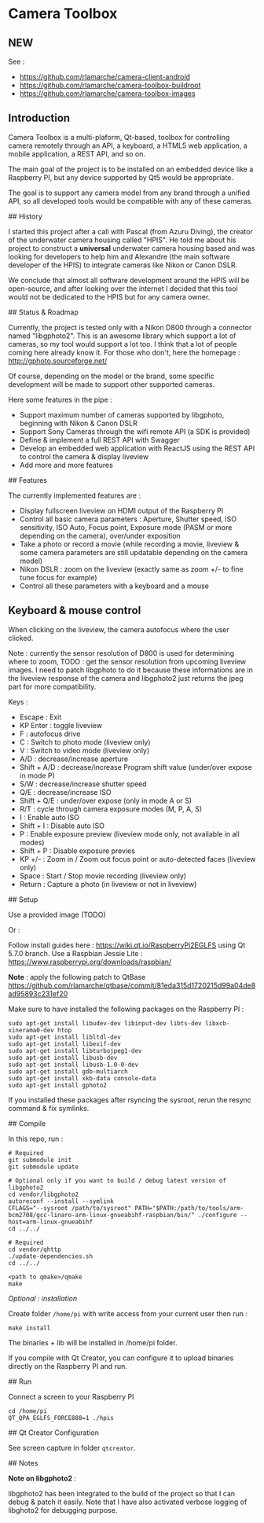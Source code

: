 # Camera Toolbox

## NEW

See :

* https://github.com/rlamarche/camera-client-android
* https://github.com/rlamarche/camera-toolbox-buildroot
* https://github.com/rlamarche/camera-toolbox-images

## Introduction

Camera Toolbox is a multi-plaform, Qt-based, toolbox for controlling camera remotely through an API, a keyboard, a HTML5 web application, a mobile application, a REST API, and so on.

The main goal of the project is to be installed on an embedded device like a Raspberry PI, but any device supported by Qt5 would be appropriate.

The goal is to support any camera model from any brand through a unified API, so all developed tools would be compatible with any of these cameras.

## History

I started this project after a call with Pascal (from Azuru Diving), the creator of the underwater camera housing called "HPIS".
He told me about his project to construct a **universal** underwater camera housing based and was looking for developers to help him and Alexandre (the main software developer of the HPIS) to integrate cameras like Nikon or Canon DSLR.

We conclude that almost all software development around the HPIS will be open-source, and after looking over the internet I decided that this tool would not be dedicated to the HPIS but for any camera owner.

## Status & Roadmap

Currently, the project is tested only with a Nikon D800 through a connector named "libgphoto2". This is an awesome library which support a lot of cameras, so my tool would support a lot too. I think that a lot of people coming here already know it.
For those who don't, here the homepage : http://gphoto.sourceforge.net/

Of course, depending on the model or the brand, some specific development will be made to support other supported cameras.

Here some features in the pipe :

* Support maximum number of cameras supported by libgphoto, beginning with Nikon & Canon DSLR
* Support Sony Cameras through the wifi remote API (a SDK is provided)
* Define & implement a full REST API with Swagger
* Develop an embedded web application with ReactJS using the REST API to control the camera & display liveview
* Add more and more features

## Features

The currently implemented features are :

* Display fullscreen liveview on HDMI output of the Raspberry PI
* Control all basic camera parameters : Aperture, Shutter speed, ISO sensitivity, ISO Auto, Focus point, Exposure mode (PASM or more depending on the camera), over/under exposition
* Take a photo or record a movie (while recording a movie, liveview & some camera parameters are still updatable depending on the camera model)
* Nikon DSLR : zoom on the liveview (exactly same as zoom +/- to fine tune focus for example)
* Control all these parameters with a keyboard and a mouse


## Keyboard & mouse control

When clicking on the liveview, the camera autofocus where the user clicked.

Note : currently the sensor resolution of D800 is used for determining where to zoom, TODO : get the sensor resolution from upcoming liveview images. I need to patch libgphoto to do it because these informations are in the liveview response of the camera and libgphoto2 just returns the jpeg part for more compatibility.

Keys :

* Escape : Exit
* KP Enter : toggle liveview
* F : autofocus drive
* C : Switch to photo mode (liveview only)
* V : Switch to video mode (liveview only)
* A/D : decrease/increase aperture
* Shift + A/D : decrease/increase Program shift value (under/over expose in mode P)
* S/W : decrease/increase shutter speed
* Q/E : decrease/increase ISO
* Shift + Q/E : under/over expose (only in mode A or S)
* R/T : cycle through camera exposure modes (M, P, A, S)
* I : Enable auto ISO
* Shift + I : Disable auto ISO
* P : Enable exposure preview (liveview mode only, not available in all modes)
* Shift + P : Disable exposure previes 
* KP +/- : Zoom in / Zoom out focus point or auto-detected faces (liveview only)
* Space : Start / Stop movie recording (liveview only)
* Return : Capture a photo (in liveview or not in liveview)

## Setup

Use a provided image (TODO)

Or :

Follow install guides here : https://wiki.qt.io/RaspberryPi2EGLFS using Qt 5.7.0 branch.
Use a Raspbian Jessie Lite : https://www.raspberrypi.org/downloads/raspbian/

**Note** : apply the following patch to QtBase https://github.com/rlamarche/qtbase/commit/81eda315d1720215d99a04de8ad95893c231ef20

Make sure to have installed the following packages on the Raspberry PI :

```
sudo apt-get install libudev-dev libinput-dev libts-dev libxcb-xinerama0-dev htop
sudo apt-get install libltdl-dev
sudo apt-get install libexif-dev
sudo apt-get install libturbojpeg1-dev
sudo apt-get install libusb-dev
sudo apt-get install libusb-1.0-0-dev
sudo apt-get install gdb-multiarch
sudo apt-get install xkb-data console-data
sudo apt-get install gphoto2
```

If you installed these packages after rsyncing the sysroot, rerun the resync command & fix symlinks.

## Compile

In this repo, run : 

```
# Required
git submodule init
git submodule update

# Optional only if you want to build / debug latest version of libgphoto2
cd vendor/libgphoto2
autoreconf --install --symlink
CFLAGS="--sysroot /path/to/sysroot" PATH="$PATH:/path/to/tools/arm-bcm2708/gcc-linaro-arm-linux-gnueabihf-raspbian/bin/" ./configure --host=arm-linux-gnueabihf
cd ../../

# Required
cd vendor/qhttp
./update-dependencies.sh
cd ../../

<path to qmake>/qmake
make
```

*Optional : installation*

Create folder `/home/pi` with write access from your current user then run :

```
make install
```

The binaries + lib will be installed in /home/pi folder.

If you compile with Qt Creator, you can configure it to upload binaries directly on the Raspberry PI and run.

## Run

Connect a screen to your Raspberry PI

```
cd /home/pi
QT_QPA_EGLFS_FORCE888=1 ./hpis
```

## Qt Creator Configuration

See screen capture in folder `qtcreator`.

## Notes

**Note on libgphoto2** :

libgphoto2 has been integrated to the build of the project so that I can debug & patch it easily.
Note that I have also activated verbose logging of libghoto2 for debugging purpose.
